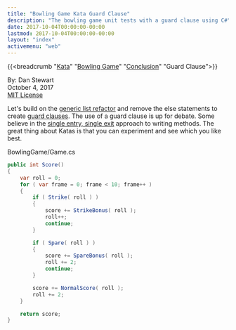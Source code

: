 ```yaml
---
title: "Bowling Game Kata Guard Clause"
description: "The bowling game unit tests with a guard clause using C#"
date: 2017-10-04T00:00:00-00:00
lastmod: 2017-10-04T00:00:00-00:00
layout: "index"
activemenu: "web"
---
```


{{<breadcrumb "[Kata](/kata/)" "[Bowling Game](/bowlinggame/)" "[Conclusion](/bowlinggame/conclusion)" "Guard Clause">}}

By: Dan Stewart\
October 4, 2017\
[MIT License](https://mit-license.org)

Let's build on the [generic list refactor](/bowlinggame/genericlist/) and
remove the else statements to create 
[guard clauses](https://www.refactoring.com/catalog/replaceNestedConditionalWithGuardClauses.html). 
The use of a guard clause is up for debate. Some believe
in the [single entry, single exit](http://wiki.c2.com/?SingleFunctionExitPoint) approach to writing methods. 
The great thing about Katas is that you can experiment and see which you like best.

BowlingGame/Game.cs

```csharp
public int Score()
{
    var roll = 0;
    for ( var frame = 0; frame < 10; frame++ )
    {
        if ( Strike( roll ) )
        {
            score += StrikeBonus( roll );
            roll++;
            continue;
        }

        if ( Spare( roll ) )
        {
            score += SpareBonus( roll );
            roll += 2;
            continue;
        }

        score += NormalScore( roll );
        roll += 2;
    }

    return score;
}
```